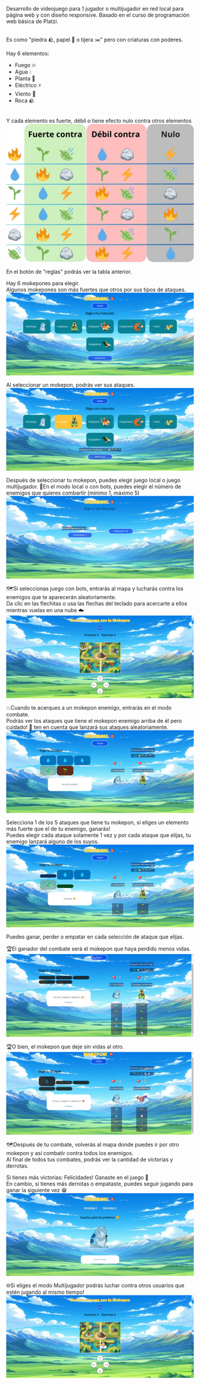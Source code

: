 Desarrollo de videojuego para 1 jugador o multijugador en red local para página web y con diseño responsive.
Basado en el curso de programación web básica de Platzi. 

<br/>Es como "piedra 🪨, papel 📄 o tijera ✂️" pero con criaturas con poderes. 

Hay 6 elementos: 
- Fuego 🔥
- Agua 💧
- Planta 🌱
- Eléctrico ⚡
- Viento 🍃
- Roca 🪨

<br/>Y cada elemento es fuerte, débil o tiene efecto nulo contra otros elementos
![Reglas de los elementos](/./public/assets/reglas.png)

En el botón de "reglas" podrás ver la tabla anterior.

Hay 6 mokepones para elegir.
<br/>Algunos mokepones son más fuertes que otros por sus tipos de ataques.
![Pantalla Inicial](https://github.com/UrieLara/Mokepon/blob/main/readme/pagina-inicial.png)

Al seleccionar un mokepon, podrás ver sus ataques. 
![Pantalla inicial seleccionando a un mokepon](https://github.com/UrieLara/Mokepon/blob/main/readme/2-seleccion-mascota.png)

Después de seleccionar tu mokepon, puedes elegir juego local o juego multijugador.
🤖En el modo local o con bots, puedes elegir el número de enemigos que quieres combartir (mínimo 1, máximo 5)
![Tipos de juego](https://github.com/UrieLara/Mokepon/blob/main/readme/3-tipo-juego.png)

🗺️Si seleccionas juego con bots, entrarás al mapa y lucharás contra los enemigos que te aparecerán aleatoriamente.
<br/>Da clic en las flechitas o usa las flechas del teclado para acercarte a ellos mientras vuelas en una nube ☁️
![Mapa con enemigos](https://github.com/UrieLara/Mokepon/blob/main/readme/4-juego-local.png)

💥Cuando te acerques a un mokepon enemigo, entrarás en el modo combate. 
<br/>Podrás ver los ataques que tiene el mokepon enemigo arriba de él pero cuidado! 👀 ten en cuenta que lanzará sus ataques aleatoriamente.
![Pantalla de batalla al iniciar](https://github.com/UrieLara/Mokepon/blob/main/readme/batalla-inicial.png)

Selecciona 1 de los 5 ataques que tiene tu mokepon, si eliges un elemento más fuerte que el de tu enemigo, ganarás!
<br/>Puedes elegir cada ataque solamente 1 vez y por cada ataque que elijas, tu enemigo lanzará alguno de los suyos. 
![Muestra de combate](https://github.com/UrieLara/Mokepon/blob/main/readme/batalla-2.png)


Puedes ganar, perder o empatar en cada selección de ataque que elijas.

🏆El ganador del combate será el mokepon que haya perdido menos vidas.
![Muestra de combate](https://github.com/UrieLara/Mokepon/blob/main/readme/batalla-3.png)

🏆O bien, el mokepon que deje sin vidas al otro. 
![Muestra de combate donde el mokepon enemigo queda sin vidas](https://github.com/UrieLara/Mokepon/blob/main/readme/batalla-win.png)


🗺️Después de tu combate, volverás al mapa donde puedes ir por otro mokepon y así combatir contra todos los enemigos.
<br/>Al final de todos tus combates, podrás ver la cantidad de victorias y derrotas.

Si tienes más victorias: Felicidades! Ganaste en el juego 🎉
<br/>En cambio, si tienes más derrotas o empataste, puedes seguir jugando para ganar la siguiente vez 😁
![Pantalla del resultado final](https://github.com/UrieLara/Mokepon/blob/main/readme/resultado-final.png)


🌐Si eliges el modo Multijugador podrás luchar contra otros usuarios que estén jugando al mismo tiempo!
![Mapa multijugador](https://github.com/UrieLara/Mokepon/blob/main/readme/5-juego-multijugador.png)

